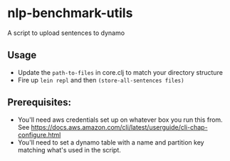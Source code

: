 # nlp-benchmark-utils

A script to upload sentences to dynamo

## Usage

* Update the `path-to-files` in core.clj to match your directory structure  
* Fire up `lein repl` and then `(store-all-sentences files)`

## Prerequisites: 

* You'll need aws credentials set up on whatever box you run this from.
See https://docs.aws.amazon.com/cli/latest/userguide/cli-chap-configure.html
* You'll need to set a dynamo table with a name and partition key matching what's used in the script.



